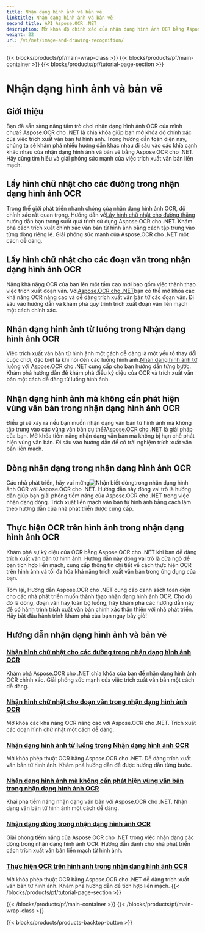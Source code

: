 ```yaml
---
title: Nhận dạng hình ảnh và bản vẽ
linktitle: Nhận dạng hình ảnh và bản vẽ
second_title: API Aspose.OCR .NET
description: Mở khóa độ chính xác của nhận dạng hình ảnh OCR bằng Aspose.OCR cho .NET. Dễ dàng trích xuất văn bản từ hình ảnh, cho dù đó là dòng, đoạn văn hay toàn bộ luồng.
weight: 22
url: /vi/net/image-and-drawing-recognition/
---
```


{{< blocks/products/pf/main-wrap-class >}}
{{< blocks/products/pf/main-container >}}
{{< blocks/products/pf/tutorial-page-section >}}

# Nhận dạng hình ảnh và bản vẽ

## Giới thiệu

Bạn đã sẵn sàng nâng tầm trò chơi nhận dạng hình ảnh OCR của mình chưa? Aspose.OCR cho .NET là chìa khóa giúp bạn mở khóa độ chính xác của việc trích xuất văn bản từ hình ảnh. Trong hướng dẫn toàn diện này, chúng ta sẽ khám phá nhiều hướng dẫn khác nhau đi sâu vào các khía cạnh khác nhau của nhận dạng hình ảnh và bản vẽ bằng Aspose.OCR cho .NET. Hãy cùng tìm hiểu và giải phóng sức mạnh của việc trích xuất văn bản liền mạch.

## Lấy hình chữ nhật cho các đường trong nhận dạng hình ảnh OCR

 Trong thế giới phát triển nhanh chóng của nhận dạng hình ảnh OCR, độ chính xác rất quan trọng. Hướng dẫn về[Lấy hình chữ nhật cho đường thẳng](./get-rectangles-for-lines/) hướng dẫn bạn trong suốt quá trình sử dụng Aspose.OCR cho .NET. Khám phá cách trích xuất chính xác văn bản từ hình ảnh bằng cách tập trung vào từng dòng riêng lẻ. Giải phóng sức mạnh của Aspose.OCR cho .NET một cách dễ dàng.

## Lấy hình chữ nhật cho các đoạn văn trong nhận dạng hình ảnh OCR

 Nâng khả năng OCR của bạn lên một tầm cao mới bao gồm việc thành thạo việc trích xuất đoạn văn. Với[Aspose.OCR cho .NET](./get-rectangles-for-paragraphs/)bạn có thể mở khóa các khả năng OCR nâng cao và dễ dàng trích xuất văn bản từ các đoạn văn. Đi sâu vào hướng dẫn và khám phá quy trình trích xuất đoạn văn liền mạch một cách chính xác.

## Nhận dạng hình ảnh từ luồng trong Nhận dạng hình ảnh OCR

 Việc trích xuất văn bản từ hình ảnh một cách dễ dàng là một yếu tố thay đổi cuộc chơi, đặc biệt là khi nói đến các luồng hình ảnh.[Nhận dạng hình ảnh từ luồng](./recognize-image-from-stream/) với Aspose.OCR cho .NET cung cấp cho bạn hướng dẫn từng bước. Khám phá hướng dẫn để khám phá điều kỳ diệu của OCR và trích xuất văn bản một cách dễ dàng từ luồng hình ảnh.

## Nhận dạng hình ảnh mà không cần phát hiện vùng văn bản trong nhận dạng hình ảnh OCR

 Điều gì sẽ xảy ra nếu bạn muốn nhận dạng văn bản từ hình ảnh mà không tập trung vào các vùng văn bản cụ thể?[Aspose.OCR cho .NET](./recognize-image-without-text-area-detection/) là giải pháp của bạn. Mở khóa tiềm năng nhận dạng văn bản mà không bị hạn chế phát hiện vùng văn bản. Đi sâu vào hướng dẫn để có trải nghiệm trích xuất văn bản liền mạch.

## Dòng nhận dạng trong nhận dạng hình ảnh OCR

 Các nhà phát triển, hãy vui mừng![Nhận biết dòng](./recognize-line/)trong nhận dạng hình ảnh OCR với Aspose.OCR cho .NET. Hướng dẫn này đóng vai trò là hướng dẫn giúp bạn giải phóng tiềm năng của Aspose.OCR cho .NET trong việc nhận dạng dòng. Trích xuất liền mạch văn bản từ hình ảnh bằng cách làm theo hướng dẫn của nhà phát triển được cung cấp.

## Thực hiện OCR trên hình ảnh trong nhận dạng hình ảnh OCR
Khám phá sự kỳ diệu của OCR bằng Aspose.OCR cho .NET khi bạn dễ dàng trích xuất văn bản từ hình ảnh. Hướng dẫn này đóng vai trò là cửa ngõ để bạn tích hợp liền mạch, cung cấp thông tin chi tiết về cách thực hiện OCR trên hình ảnh và tối đa hóa khả năng trích xuất văn bản trong ứng dụng của bạn.

Tóm lại, Hướng dẫn Aspose.OCR cho .NET cung cấp danh sách toàn diện cho các nhà phát triển muốn thành thạo nhận dạng hình ảnh OCR. Cho dù đó là dòng, đoạn văn hay toàn bộ luồng, hãy khám phá các hướng dẫn này để có hành trình trích xuất văn bản chính xác thân thiện với nhà phát triển. Hãy bắt đầu hành trình khám phá của bạn ngay bây giờ!
## Hướng dẫn nhận dạng hình ảnh và bản vẽ
### [Nhận hình chữ nhật cho các đường trong nhận dạng hình ảnh OCR](./get-rectangles-for-lines/)
Khám phá Aspose.OCR cho .NET chìa khóa của bạn để nhận dạng hình ảnh OCR chính xác. Giải phóng sức mạnh của việc trích xuất văn bản một cách dễ dàng.
### [Nhận hình chữ nhật cho đoạn văn trong nhận dạng hình ảnh OCR](./get-rectangles-for-paragraphs/)
Mở khóa các khả năng OCR nâng cao với Aspose.OCR cho .NET. Trích xuất các đoạn hình chữ nhật một cách dễ dàng.
### [Nhận dạng hình ảnh từ luồng trong Nhận dạng hình ảnh OCR](./recognize-image-from-stream/)
Mở khóa phép thuật OCR bằng Aspose.OCR cho .NET. Dễ dàng trích xuất văn bản từ hình ảnh. Khám phá hướng dẫn để được hướng dẫn từng bước.
### [Nhận dạng hình ảnh mà không cần phát hiện vùng văn bản trong nhận dạng hình ảnh OCR](./recognize-image-without-text-area-detection/)
Khai phá tiềm năng nhận dạng văn bản với Aspose.OCR cho .NET. Nhận dạng văn bản từ hình ảnh một cách dễ dàng.
### [Nhận dạng dòng trong nhận dạng hình ảnh OCR](./recognize-line/)
Giải phóng tiềm năng của Aspose.OCR cho .NET trong việc nhận dạng các dòng trong nhận dạng hình ảnh OCR. Hướng dẫn dành cho nhà phát triển cách trích xuất văn bản liền mạch từ hình ảnh.
### [Thực hiện OCR trên hình ảnh trong nhận dạng hình ảnh OCR](./perform-ocr-on-image/)
Mở khóa phép thuật OCR bằng Aspose.OCR cho .NET dễ dàng trích xuất văn bản từ hình ảnh. Khám phá hướng dẫn để tích hợp liền mạch.
{{< /blocks/products/pf/tutorial-page-section >}}

{{< /blocks/products/pf/main-container >}}
{{< /blocks/products/pf/main-wrap-class >}}

{{< blocks/products/products-backtop-button >}}

